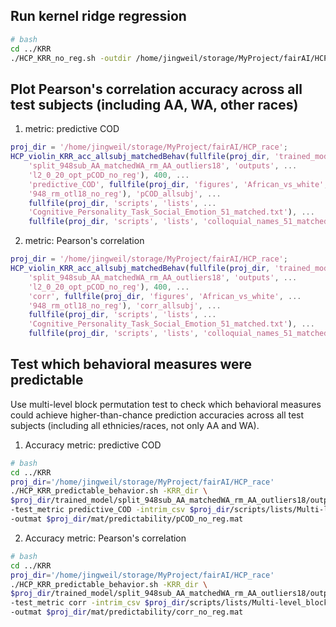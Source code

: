 ## Run kernel ridge regression

```bash
# bash
cd ../KRR
./HCP_KRR_no_reg.sh -outdir /home/jingweil/storage/MyProject/fairAI/HCP_race/trained_model/split_948sub_AA_matchedWA_rm_AA_outliers18/outputs/l2_0_20_opt_pCOD_no_reg
```

## Plot Pearson's correlation accuracy across all test subjects (including AA, WA, other races)

1. metric: predictive COD

```matlab
proj_dir = '/home/jingweil/storage/MyProject/fairAI/HCP_race';
HCP_violin_KRR_acc_allsubj_matchedBehav(fullfile(proj_dir, 'trained_model', ...
    'split_948sub_AA_matchedWA_rm_AA_outliers18', 'outputs', ...
    'l2_0_20_opt_pCOD_no_reg'), 400, ...
    'predictive_COD', fullfile(proj_dir, 'figures', 'African_vs_white', ...
    '948_rm_otl18_no_reg'), 'pCOD_allsubj', ...
    fullfile(proj_dir, 'scripts', 'lists', ...
    'Cognitive_Personality_Task_Social_Emotion_51_matched.txt'), ...
    fullfile(proj_dir, 'scripts', 'lists', 'colloquial_names_51_matched.txt'))
```

2. metric: Pearson's correlation

```matlab
proj_dir = '/home/jingweil/storage/MyProject/fairAI/HCP_race';
HCP_violin_KRR_acc_allsubj_matchedBehav(fullfile(proj_dir, 'trained_model', ...
    'split_948sub_AA_matchedWA_rm_AA_outliers18', 'outputs', ...
    'l2_0_20_opt_pCOD_no_reg'), 400, ...
    'corr', fullfile(proj_dir, 'figures', 'African_vs_white', ...
    '948_rm_otl18_no_reg'), 'corr_allsubj', ...
    fullfile(proj_dir, 'scripts', 'lists', ...
    'Cognitive_Personality_Task_Social_Emotion_51_matched.txt'), ...
    fullfile(proj_dir, 'scripts', 'lists', 'colloquial_names_51_matched.txt'))
```

## Test which behavioral measures were predictable

Use multi-level block permutation test to check which behavioral measures could achieve higher-than-chance prediction accuracies across all test subjects (including all ethnicies/races, not only AA and WA).

1. Accuracy metric: predictive COD

```bash
# bash
cd ../KRR
proj_dir='/home/jingweil/storage/MyProject/fairAI/HCP_race'
./HCP_KRR_predictable_behavior.sh -KRR_dir \
$proj_dir/trained_model/split_948sub_AA_matchedWA_rm_AA_outliers18/outputs/l2_0_20_opt_pCOD_no_reg \
-test_metric predictive_COD -intrim_csv $proj_dir/scripts/lists/Multi-level_block_perm_948.csv \
-outmat $proj_dir/mat/predictability/pCOD_no_reg.mat
```

2. Accuracy metric: Pearson's correlation

```bash
# bash
cd ../KRR
proj_dir='/home/jingweil/storage/MyProject/fairAI/HCP_race'
./HCP_KRR_predictable_behavior.sh -KRR_dir \
$proj_dir/trained_model/split_948sub_AA_matchedWA_rm_AA_outliers18/outputs/l2_0_20_opt_pCOD_no_reg \
-test_metric corr -intrim_csv $proj_dir/scripts/lists/Multi-level_block_perm_948.csv \
-outmat $proj_dir/mat/predictability/corr_no_reg.mat
```